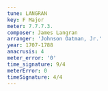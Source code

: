 ```yaml
---
tune: LANGRAN
key: F Major
meter: 7.7.7.3.
composer: James Langran
arranger: 'Johnson Oatman, Jr.'
year: 1707-1788
anacrusis: 4
meter_error: '0'
time_signature: 9/4
meterError: 0
timeSignature: 4/4
---
```

